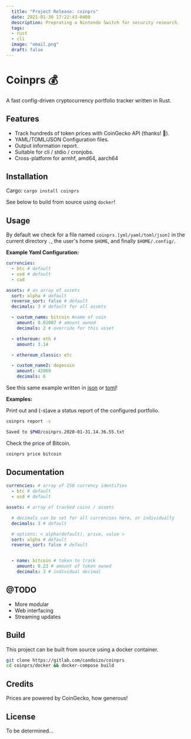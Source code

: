```yaml
---
  title: "Project Release: coinprs"
  date: 2021-01-30 17:22:43-0400
  description: Preprating a Nintendo Switch for security research.
  tags:
  - rust
  - cli
  image: "email.png"
  draft: false
---
```


# Coinprs 💰

A fast config-driven cryptocurrency portfolio tracker written in Rust.

## Features

-   Track hundreds of token prices with CoinGecko API (thanks! 🐍).
-   YAML/TOML/JSON Configuration files.
-   Output information report.
-   Suitable for cli / stdio / cronjobs.
-   Cross-platform for armhf, amd64, aarch64

## Installation

Cargo: `cargo install coinprs`

See below to build from source using `docker`!

## Usage

By default we check for a file named `coinprs.[yml/yaml/toml/json]` in the current directory `.`, the user's home `$HOME`, and finally `$HOME/.config/`.

**Example Yaml Configuration:**

```yml
currencies:
  - btc # default
  - usd # default
  - cad

assets: # an array of assets
  sort: alpha # default
  reverse_sort: false # default
  decimals: 3 # default for all assets

  - custom_name: bitcoin #name of coin
    amount: 0.02007 # amount owned
    decimals: 2 # override for this asset

  - ethereum: eth #
    amount: 3.14

  - ethereum_classic: etc

  - custom_name2: dogecoin
    amount: 42069
    decimals: 6
```

See this same example written in [json](./json) or [toml](./toml)!

**Examples:**

Print out and (-s)ave a status report of the configured portfolio.

```sh
coinprs report -s

Saved to $PWD/coinprs.2020-01-31.14.36.55.txt
```

Check the price of Bitcoin.

```sh
coinprs price bitcoin
```

## Documentation

```yml
currencies: # array of ISO currency identifies
  - btc # default
  - usd # default

assets: # array of tracked coins / assets

  # decimals can be set for all currencies here, or individually
  decimals: 3 # default

  # options: < alpha(default), price, value >
  sort: alpha # default
  reverse_sort: false # default


  - name: bitcoin # token to track
    amount: 0.23 # amount of token owned
    decimals: 3 # individual decimal

```

## @TODO

-   More modular
-   Web interfacing
-   Streaming updates

## Build

This project can be built from source using a docker container.

```bash
git clone https://gitlab.com/candoizo/coinprs
cd coinprs/docker && docker-compose build
```



## Credits

Prices are powered by CoinGecko, how generous!

## License

To be determined...
